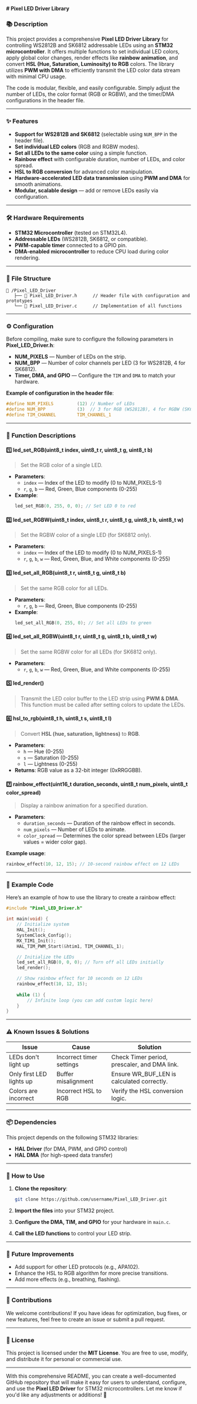 **# Pixel LED Driver Library**  

### 📚 **Description**
This project provides a comprehensive **Pixel LED Driver Library** for controlling WS2812B and SK6812 addressable LEDs using an **STM32 microcontroller**. It offers multiple functions to set individual LED colors, apply global color changes, render effects like **rainbow animation**, and convert **HSL (Hue, Saturation, Luminosity) to RGB** colors. The library utilizes **PWM with DMA** to efficiently transmit the LED color data stream with minimal CPU usage.  

The code is modular, flexible, and easily configurable. Simply adjust the number of LEDs, the color format (RGB or RGBW), and the timer/DMA configurations in the header file.  

---

### ✨ **Features**
- **Support for WS2812B and SK6812** (selectable using `NUM_BPP` in the header file).  
- **Set individual LED colors** (RGB and RGBW modes).  
- **Set all LEDs to the same color** using a simple function.  
- **Rainbow effect** with configurable duration, number of LEDs, and color spread.  
- **HSL to RGB conversion** for advanced color manipulation.  
- **Hardware-accelerated LED data transmission** using **PWM and DMA** for smooth animations.  
- **Modular, scalable design** — add or remove LEDs easily via configuration.  

---

### 🛠️ **Hardware Requirements**
- **STM32 Microcontroller** (tested on STM32L4).  
- **Addressable LEDs** (WS2812B, SK6812, or compatible).  
- **PWM-capable timer** connected to a GPIO pin.  
- **DMA-enabled microcontroller** to reduce CPU load during color rendering.  

---

### 📁 **File Structure**
```
📂 /Pixel_LED_Driver
   ├── 📄 Pixel_LED_Driver.h      // Header file with configuration and prototypes
   └── 📄 Pixel_LED_Driver.c      // Implementation of all functions
```

---

### ⚙️ **Configuration**
Before compiling, make sure to configure the following parameters in **Pixel_LED_Driver.h**:  
- **NUM_PIXELS** — Number of LEDs on the strip.  
- **NUM_BPP** — Number of color channels per LED (3 for WS2812B, 4 for SK6812).  
- **Timer, DMA, and GPIO** — Configure the `TIM` and `DMA` to match your hardware.  

**Example of configuration in the header file**:
```c
#define NUM_PIXELS         (12) // Number of LEDs
#define NUM_BPP            (3)  // 3 for RGB (WS2812B), 4 for RGBW (SK6812)
#define TIM_CHANNEL        TIM_CHANNEL_1
```

---

### 📘 **Function Descriptions**
#### **1️⃣ led_set_RGB(uint8_t index, uint8_t r, uint8_t g, uint8_t b)**
> Set the RGB color of a single LED.  
- **Parameters**:  
  - `index` — Index of the LED to modify (0 to NUM_PIXELS-1)  
  - `r`, `g`, `b` — Red, Green, Blue components (0-255)  
- **Example**:  
  ```c
  led_set_RGB(0, 255, 0, 0); // Set LED 0 to red
  ```

#### **2️⃣ led_set_RGBW(uint8_t index, uint8_t r, uint8_t g, uint8_t b, uint8_t w)**
> Set the RGBW color of a single LED (for SK6812 only).  
- **Parameters**:  
  - `index` — Index of the LED to modify (0 to NUM_PIXELS-1)  
  - `r`, `g`, `b`, `w` — Red, Green, Blue, and White components (0-255)  

#### **3️⃣ led_set_all_RGB(uint8_t r, uint8_t g, uint8_t b)**
> Set the same RGB color for all LEDs.  
- **Parameters**:  
  - `r`, `g`, `b` — Red, Green, Blue components (0-255)  
- **Example**:  
  ```c
  led_set_all_RGB(0, 255, 0); // Set all LEDs to green
  ```

#### **4️⃣ led_set_all_RGBW(uint8_t r, uint8_t g, uint8_t b, uint8_t w)**
> Set the same RGBW color for all LEDs (for SK6812 only).  
- **Parameters**:  
  - `r`, `g`, `b`, `w` — Red, Green, Blue, and White components (0-255)  

#### **5️⃣ led_render()**
> Transmit the LED color buffer to the LED strip using **PWM & DMA**.  
This function must be called after setting colors to update the LEDs.  

#### **6️⃣ hsl_to_rgb(uint8_t h, uint8_t s, uint8_t l)**
> Convert **HSL (hue, saturation, lightness)** to **RGB**.  
- **Parameters**:  
  - `h` — Hue (0-255)  
  - `s` — Saturation (0-255)  
  - `l` — Lightness (0-255)  
- **Returns**: RGB value as a 32-bit integer (0xRRGGBB).  

#### **7️⃣ rainbow_effect(uint16_t duration_seconds, uint8_t num_pixels, uint8_t color_spread)**
> Display a rainbow animation for a specified duration.  
- **Parameters**:  
  - `duration_seconds` — Duration of the rainbow effect in seconds.  
  - `num_pixels` — Number of LEDs to animate.  
  - `color_spread` — Determines the color spread between LEDs (larger values = wider color gap).  

**Example usage**:
```c
rainbow_effect(10, 12, 15); // 10-second rainbow effect on 12 LEDs
```

---

### 🧪 **Example Code**
Here’s an example of how to use the library to create a rainbow effect:  
```c
#include "Pixel_LED_Driver.h"

int main(void) {
    // Initialize system
    HAL_Init();
    SystemClock_Config();
    MX_TIM1_Init();
    HAL_TIM_PWM_Start(&htim1, TIM_CHANNEL_1);

    // Initialize the LEDs
    led_set_all_RGB(0, 0, 0); // Turn off all LEDs initially
    led_render();

    // Show rainbow effect for 10 seconds on 12 LEDs
    rainbow_effect(10, 12, 15);
    
    while (1) {
        // Infinite loop (you can add custom logic here)
    }
}
```

---

### ⚠️ **Known Issues & Solutions**
| **Issue**       | **Cause**               | **Solution**             |
|-----------------|-----------------------|--------------------------|
| LEDs don't light up | Incorrect timer settings | Check Timer period, prescaler, and DMA link. |
| Only first LED lights up | Buffer misalignment | Ensure WR_BUF_LEN is calculated correctly. |
| Colors are incorrect | Incorrect HSL to RGB | Verify the HSL conversion logic. |

---

### 📦 **Dependencies**
This project depends on the following STM32 libraries:  
- **HAL Driver** (for DMA, PWM, and GPIO control)  
- **HAL DMA** (for high-speed data transfer)  

---

### 🚀 **How to Use**
1. **Clone the repository**:  
   ```bash
   git clone https://github.com/username/Pixel_LED_Driver.git
   ```

2. **Import the files** into your STM32 project.  
3. **Configure the DMA, TIM, and GPIO** for your hardware in `main.c`.  
4. **Call the LED functions** to control your LED strip.  

---

### 🌈 **Future Improvements**
- Add support for other LED protocols (e.g., APA102).  
- Enhance the HSL to RGB algorithm for more precise transitions.  
- Add more effects (e.g., breathing, flashing).  

---

### 🤝 **Contributions**
We welcome contributions! If you have ideas for optimization, bug fixes, or new features, feel free to create an issue or submit a pull request.  

---

### 📜 **License**
This project is licensed under the **MIT License**. You are free to use, modify, and distribute it for personal or commercial use.  

---

With this comprehensive README, you can create a well-documented GitHub repository that will make it easy for users to understand, configure, and use the **Pixel LED Driver** for STM32 microcontrollers. Let me know if you'd like any adjustments or additions! 🚀